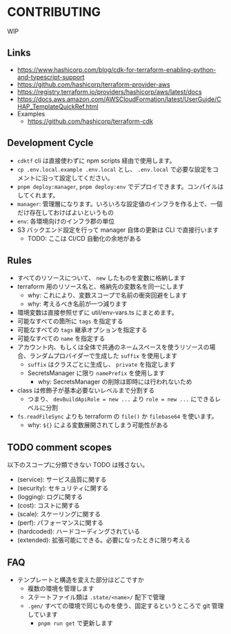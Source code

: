 # CONTRIBUTING

WIP

## Links

- https://www.hashicorp.com/blog/cdk-for-terraform-enabling-python-and-typescript-support
- https://github.com/hashicorp/terraform-provider-aws
- https://registry.terraform.io/providers/hashicorp/aws/latest/docs
- https://docs.aws.amazon.com/AWSCloudFormation/latest/UserGuide/CHAP_TemplateQuickRef.html
- Examples
  - https://github.com/hashicorp/terraform-cdk

## Development Cycle

- `cdktf` cli は直接使わずに npm scripts 経由で使用します。
- `cp .env.local.example .env.local` とし、 `.env.local` で必要な設定をコメントに沿って設定してください。
- `pnpm deploy:manager`, `pnpm deploy:env` でデプロイできます。コンパイルはしてくれます。
- `manager`: 管理層になります。いろいろな設定値のインフラを作る上で、一個だけ存在しておけばよいというもの
- `env`: 各環境向けのインフラ郡の単位
- S3 バックエンド設定を行って manager 自体の更新は CLI で直接行います
  - TODO: ここは CI/CD 自動化の余地がある

## Rules

- すべてのリソースについて、 `new` したものを変数に格納します
- terraform 用のリソース名と、格納先の変数名を同一にします
  - why: これにより、変数スコープで名前の衝突回避をします
  - why: 考えるべき名前が一つ減ります
- 環境変数は直接参照せずに util/env-vars.ts にまとめます。
- 可能なすべての箇所に `tags` を指定する
- 可能なすべての `tags` 継承オプションを指定する
- 可能なすべての `name` を指定する
- アカウント内、もしくは全体で共通のネームスペースを使うリソースの場合、ランダムプロバイダーで生成した `suffix` を使用します
  - `suffix` はクラスごとに生成し、 `private` を指定します
  - SecretsManager に限り `namePrefix` を使用します
    - why: SecretsManager の削除は即時には行われないため
- class は修飾子が基本必要ないレベルまで分割する
  - つまり、 `devBuildApiRole = new ...` より `role = new ...` にできるレベルに分割
- `fs.readFileSync` よりも terraform の `file()` か `filebase64` を使います。
  - why: `${}` による変数展開されてしまう可能性がある

## TODO comment scopes

以下のスコープに分類できない TODO は残さない。

- (service): サービス品質に関する
- (security): セキュリティに関する
- (logging): ログに関する
- (cost): コストに関する
- (scale): スケーリングに関する
- (perf): パフォーマンスに関する
- (hardcoded): ハードコーディングされている
- (extended): 拡張可能にできる。必要になったときに限り考える

## FAQ

- テンプレートと構造を変えた部分はどこですか
  - 複数の環境を管理します
  - ステートファイル類は `.state/<name>/` 配下で管理
  - `.gen/` すべての環境で同じものを使う、固定するというところで git 管理しています
    - `pnpm run get` で更新します
